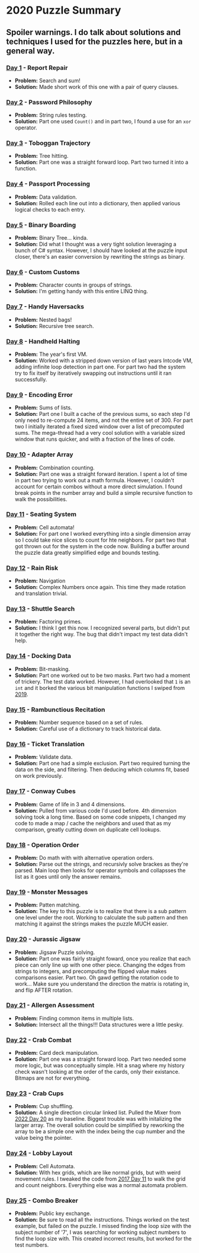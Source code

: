 # 2020 Puzzle Summary 
## Spoiler warnings. I do talk about solutions and techniques I used for the puzzles here, but in a general way.

### [Day 1](Day%2001) - Report Repair
- **Problem:** Search and sum!
- **Solution:** Made short work of this one with a pair of query clauses.

### [Day 2](Day%2002) - Password Philosophy
- **Problem:** String rules testing.
- **Solution:** Part one used `Count()` and in part two, I found a use for an `xor` operator. 

### [Day 3](Day%2003) - Toboggan Trajectory
- **Problem:** Tree hitting.
- **Solution:** Part one was a straight forward loop. Part two turned it into a function.

### [Day 4](Day%2004) - Passport Processing
- **Problem:** Data validation.
- **Solution:** Rolled each line out into a dictionary, then applied various logical checks to each entry.

### [Day 5](Day%2005) - Binary Boarding
- **Problem:** Binary Tree... kinda. 
- **Solution:** Did what I thought was a very tight solution leveraging a bunch of C# syntax. However, I should have looked at the puzzle input closer, there's an easier conversion by rewriting the strings as binary.

### [Day 6](Day%2006) - Custom Customs
- **Problem:** Character counts in groups of strings.
- **Solution:** I'm getting handy with this entire LINQ thing. 

### [Day 7](Day%2007) - Handy Haversacks
- **Problem:** Nested bags! 
- **Solution:** Recursive tree search.

### [Day 8](Day%2008) - Handheld Halting 
- **Problem:** The year's first VM.
- **Solution:** Worked with a stripped down version of last years Intcode VM, adding infinite loop detection in part one. For part two had the system try to fix itself by iteratively swapping out instructions until it ran successfully. 

### [Day 9](Day%2009) - Encoding Error
- **Problem:** Sums of lists.
- **Solution:** Part one I built a cache of the previous sums, so each step I'd only need to re-compute 24 items, and not the entire set of 300. For part two I initially iterated a fixed sized window over a list of precomputed sums. The mega-thread had a very cool solution with a variable sized window that runs quicker, and with a fraction of the lines of code.

### [Day 10](Day%2010) - Adapter Array
- **Problem:** Combination counting.
- **Solution:** Part one was a straight forward iteration. I spent a lot of time in part two trying to work out a math formula. However, I couldn't account for certain combos without a more direct simulation. I found break points in the number array and build a simple recursive function to walk the possibilities.

### [Day 11](Day%2011) - Seating System
- **Problem:** Cell automata!
- **Solution:** For part one I worked everything into a single dimension array so I could take nice slices to count for hte neighbors. For part two that got thrown out for the system in the code now. Building a buffer around the puzzle data greatly simplified edge and bounds testing.

### [Day 12](Day%2012) - Rain Risk
- **Problem:** Navigation
- **Solution:** Complex Numbers once again. This time they made rotation and translation trivial.

### [Day 13](Day%2013) - Shuttle Search 
- **Problem:** Factoring primes.
- **Solution:** I think I get this now. I recognized several parts, but didn't put it together the right way. The bug that didn't impact my test data didn't help.

### [Day 14](Day%2014) - Docking Data
- **Problem:** Bit-masking.
- **Solution:** Part one worked out to be two masks. Part two had a moment of trickery. The test data worked. However, I had overlooked that `1` is an `int` and it borked the various bit manipulation functions I swiped from [2019](../2019/Day%2024).

### [Day 15](Day%2015) - Rambunctious Recitation
- **Problem:** Number sequence based on a set of rules.
- **Solution:** Careful use of a dictionary to track historical data.

### [Day 16](Day%2016) - Ticket Translation
- **Problem:** Validate data.
- **Solution:** Part one had a simple exclusion. Part two required turning the data on the side, and filtering. Then deducing which columns fit, based on work previously.

### [Day 17](Day%2017) - Conway Cubes
- **Problem:** Game of life in 3 and 4 dimensions.
- **Solution:** Pulled from various code I'd used before. 4th dimension solving took a long time. Based on some code snippets, I changed my code to made a map / cache the neighbors and used that as my comparison, greatly cutting down on duplicate cell lookups. 

### [Day 18](Day%2018) - Operation Order
- **Problem:** Do math with with alternative operation orders. 
- **Solution:** Parse out the strings, and recursivly solve brackes as they're parsed. Main loop then looks for operator symbols and collapsses the list as it goes until only the answer remains.
 
### [Day 19](Day%2019) - Monster Messages
- **Problem:** Patten matching.
- **Solution:** The key to this puzzle is to realize that there is a sub pattern one level under the root. Working to calculate the sub pattern and then matching it against the strings makes the puzzle MUCH easier.

### [Day 20](Day%2020) - Jurassic Jigsaw
- **Problem:** Jigsaw Puzzle solving.
- **Solution:** Part one was fairly straight foward, once you realize that each piece can only line up with one other piece. Changing the edges from strings to integers, and precomputing the flipped value makes comparisons easier. Part two. Oh gawd getting the rotation code to work... Make sure you understand the direction the matrix is rotating in, and flip AFTER rotation.

### [Day 21](Day%2021) - Allergen Assessment
- **Problem:** Finding common items in multiple lists.
- **Solution:** Intersect all the things!!! Data structures were a little pesky.

### [Day 22](Day%2022) - Crab Combat
- **Problem:** Card deck manipulation.
- **Solution:** Part one was a straight forward loop. Part two needed some more logic, but was conceptually simple. Hit a snag where my history check wasn't looking at the order of the cards, only their existance. Bitmaps are not for everything.

### [Day 23](Day%2023) - Crab Cups
- **Problem:** Cup shuffling. 
- **Solution:** A single direction circular linked list. Pulled the Mixer from [2022 Day 20](../2022/Day%2020) as my baseline. Biggest trouble was with initalizing the larger array. The overall solution could be simplified by reworking the array to be a simple one with the index being the cup number and the value being the pointer.

### [Day 24](Day%2024) - Lobby Layout
- **Problem:** Cell Automata.
- **Solution:** With hex grids, which are like normal grids, but with weird movement rules. I tweaked the code from [2017 Day 11](../2017/Day%2011) to walk the grid and count neighbors. Everything else was a normal automata problem.

### [Day 25](Day%2025) - Combo Breaker
- **Problem:** Public key exchange.
- **Solution:** Be sure to read all the instructions. Things worked on the test example, but failed on the puzzle. I missed finding the loop size with the subject number of '7', I was searching for working subject numbers to find the loop size with.  This created incorrect results, but worked for the test numbers. 
